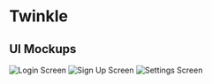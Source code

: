 # Twinkle

## UI Mockups

![Login Screen](https://user-images.githubusercontent.com/29143862/86951584-c9834300-c162-11ea-8fa6-b107c26826cf.png)
![Sign Up Screen](https://user-images.githubusercontent.com/29143862/86951601-cb4d0680-c162-11ea-93ed-7f843fe73310.png)
![Settings Screen](https://user-images.githubusercontent.com/29143862/87070900-842a4880-c22a-11ea-9dc7-c98a1c88e12f.png)

